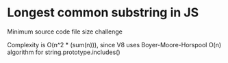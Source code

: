 # Longest common substring in JS
Minimum source code file size challenge

Complexity is O(n^2 * (sum(n))), since V8 uses Boyer-Moore-Horspool O(n) algorithm for string.prototype.includes()
